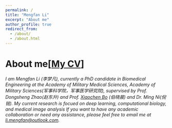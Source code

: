 ```yaml
---
permalink: /
title: "Mengfan Li"
excerpt: "About me"
author_profile: true
redirect_from: 
  - /about/
  - /about.html
---
```



<!-- # About me [[My CV_CN](https://github.com/Luoxd1996/Luoxd1996.github.io/blob/master/files/xiangde_luo_cv.pdf)] -->
# About me[[My CV](https://github.com/Luoxd1996/Luoxd1996.github.io/blob/master/files/xiangde_luo_cv_en.pdf)]
*I am Mengfan Li (李梦凡), currently a PhD candidate in Biomedical Engineering at the Academy of Military Medical Sciences, Academy of Military Sciences(军事科学院，军事医学研究院), supervised by Prof. Dongsheng Zhao(赵东升) and Prof. [Xiaochen Bo](https://pubmed.ncbi.nlm.nih.gov/?term=Xiaochen+Bo) (伯晓晨) and Dr. Ming Ni(倪铭).*
*My current research is focued on deep learning, computational biology, and medical image analysis*
*If you want to have any academic collaboration or need any assistance, please feel free to email me at [li.mengfan@outlook.com](mailto:li.mengfan@outlook.com).*
